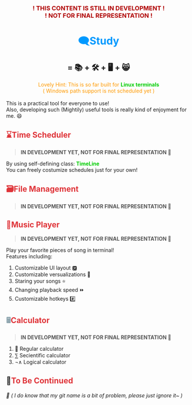 ### <center><font color=#AF0000>! THIS CONTENT IS STILL IN DEVELOPMENT !<br>! NOT FOR FINAL REPRESENTATION !</font></center>

# <center><font color=#0099FF>🗨️Study</font></center>

## <center> =  📚 + 🛠️ + 🖥️ + 😸 </center>

<center>
	<font color=#FF9900>
		Lovely Hint: This is so far built for
			<strong>
				<font color=#00CC00>
					Linux terminals
				</font>
			</strong>
			<br \>
		( Windows path support is not scheduled yet )
	</font>
        <br \>
</center>
<br \>
This is a practical tool for everyone to use!<br \>
Also, developing such (Mightily) useful tools is really kind of enjoyment for me. 😄

## <font color=#DF3439>⌛Time Scheduler</font>

> <font color=#555555>**IN DEVELOPMENT YET, NOT FOR FINAL REPRESENTATION 🤯**</font>

By using self-defining class: <b><font color=#00CC00>TimeLine</font></b><br>
You can freely costumize schedules just for your own!



## <font color=#DF3439>🗃️File Management</font>

> <font color=#555555>**IN DEVELOPMENT YET, NOT FOR FINAL REPRESENTATION 🤯**</font>

## <font color=#DF3439>🎼Music Player</font>

> <font color=#555555>**IN DEVELOPMENT YET, NOT FOR FINAL REPRESENTATION 🤯**</font>

Play your favorite pieces of song in terminal!  
Features including:  

1. Customizable UI layout 🆊
2. Customizable versualizations 🎴
3. Staring your songs ⭐
4. Changing playback speed ⏩
5. Customizable hotkeys #️⃣

## <font color=#88A0AA>🖩</font><font color=#DF3439>Calculator</font>

> <font color=#555555>**IN DEVELOPMENT YET, NOT FOR FINAL REPRESENTATION 🤯**</font>

1. 🧮 Regular calculator
2. ⅀ Secientific calculator
3. ¬∧ Logical calculator

## 🧐<font color=#DF3439>To Be Continued</font>


###### 🤔 *( I do know that my git name is a bit of problem, please just ignore it~ )*
